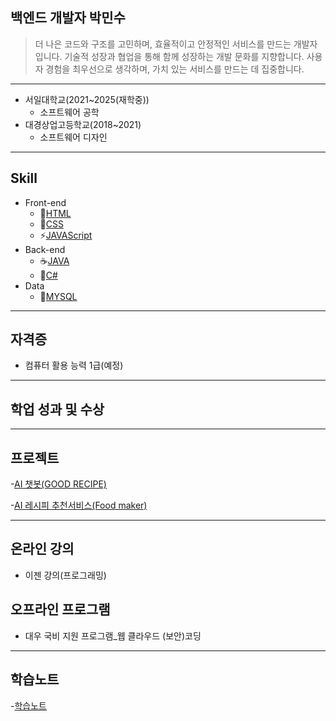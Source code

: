 ## 백엔드 개발자 박민수

> 더 나은 코드와 구조를 고민하며, 효율적이고 안정적인 서비스를 만드는 개발자입니다.
기술적 성장과 협업을 통해 함께 성장하는 개발 문화를 지향합니다.
사용자 경험을 최우선으로 생각하며, 가치 있는 서비스를 만드는 데 집중합니다.
---

* 서일대학교(2021~2025(재학중))
  * 소프트웨어 공학
* 대경상업고등학교(2018~2021)
  * 소프트웨어 디자인
---

## Skill
* Front-end
  * 🧱[HTML](./HTML_NOTE.md)
  * 🎨[CSS](./CSS_NOTE.md)
  * ⚡[JAVAScript](./JAVAScript_NOTE.md)
* Back-end
  * ☕[JAVA](./JAVA_NOTE.md)
  * 🎯[C#](./C#_NOTE.md)
* Data
  * 🐬[MYSQL](./MYSQL_NOTE.md)
 ---
 
 ## 자격증
 * 컴퓨터 활용 능력 1급(예정)
 ---
 
 ## 학업 성과 및 수상
 ---
 
 ## 프로젝트
 -[AI 챗봇(GOOD RECIPE)](./Project01.md)
 
 -[AI 레시피 추천서비스(Food maker)](./Project02.md)
 
 ---
 
 ## 온라인 강의
 * 이젠 강의(프로그래밍)
## 오프라인 프로그램
 * 대우 국비 지원 프로그램_웹 클라우드 (보안)코딩
------------------------------

## 학습노트
-[학습노트](./Study.md)


<!--
**Minsu0118/Minsu0118** is a ✨ _special_ ✨ repository because its `README.md` (this file) appears on your GitHub profile.

Here are some ideas to get you started:

- 🔭 I’m currently working on ...
- 🌱 I’m currently learning ...
- 👯 I’m looking to collaborate on ...
- 🤔 I’m looking for help with ...
- 💬 Ask me about ...
- 📫 How to reach me: ...
- 😄 Pronouns: ...
- ⚡ Fun fact: ...
-->
